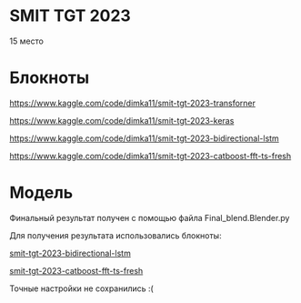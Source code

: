 # SMIT TGT 2023

15 место

# Блокноты


https://www.kaggle.com/code/dimka11/smit-tgt-2023-transforner

https://www.kaggle.com/code/dimka11/smit-tgt-2023-keras

https://www.kaggle.com/code/dimka11/smit-tgt-2023-bidirectional-lstm

https://www.kaggle.com/code/dimka11/smit-tgt-2023-catboost-fft-ts-fresh


# Модель


Финальный результат получен с помощью файла Final_blend.Blender.py

Для получения результата использовались блокноты:

[smit-tgt-2023-bidirectional-lstm](https://github.com/dimka11/SMIT-TGT-2023/blob/main/smit-tgt-2023-bidirectional-lstm.ipynb)

[smit-tgt-2023-catboost-fft-ts-fresh](https://github.com/dimka11/SMIT-TGT-2023/blob/main/smit-tgt-2023-catboost-fft-ts-fresh.ipynb)


Точные настройки не сохранились :(
